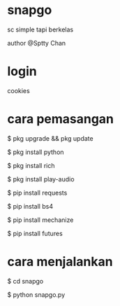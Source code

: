 # snapgo
sc simple tapi berkelas

author @Sptty Chan
# login
cookies
# cara pemasangan
$ pkg upgrade && pkg update

$ pkg install python

$ pkg install rich

$ pkg install play-audio

$ pip install requests

$ pip install bs4

$ pip install mechanize

$ pip install futures
# cara menjalankan
$ cd snapgo

$ python snapgo.py
